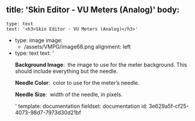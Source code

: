 title: 'Skin Editor - VU Meters (Analog)'
body:
  -
    type: text
    text: '<h3>Skin Editor - VU Meters (Analog)</h3>'
  -
    type: image
    image:
      - /assets/VMPG/image68.png
    alignment: left
  -
    type: text
    text: '<p><strong>Background Image</strong>: &nbsp;the image to use for the meter background. This should include everything but the needle.<br></p><p><strong>Needle Color</strong>: &nbsp;color to use for the meter’s needle.<br></p><p><strong>Needle Size</strong>: &nbsp;width of the needle, in pixels.&nbsp;&nbsp;</p>'
template: documentation
fieldset: documentation
id: 3e629a5f-cf25-4073-98d7-7973d30d21bf
